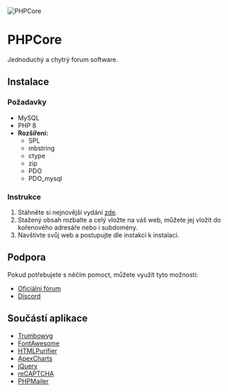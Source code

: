 ![PHPCore](https://test.phpcore.cz/Uploads/Site/PHPCore.svg)

# PHPCore
Jednoduchý a chytrý forum software.

## Instalace

### Požadavky
- MySQL
- PHP 8
- **Rozšíření:**
  - SPL
  - mbstring
  - ctype
  - zip
  - PDO
  - PDO_mysql

### Instrukce
1. Stáhněte si nejnovější vydání [zde](https://github.com/Infin48/PHPCore/releases).
2. Stažený obsah rozbalte a celý vložte na váš web, můžete jej vložit do kořenového adresáře nebo i subdomény.
3. Navštivte svůj web a postupujte dle instakcí k instalaci.

## Podpora
Pokud potřebujete s něčím pomoct, můžete využít tyto možnosti:
- [Oficiální fórum](https://www.phpcore.cz/forum/)
- [Discord](https://discord.gg/AAXS7SFr)

## Součástí aplikace
- [Trumbowyg](https://github.com/Alex-D/Trumbowyg)
- [FontAwesome](https://fontawesome.com/)
- [HTMLPurifier](http://htmlpurifier.org/)
- [ApexCharts](http://htmlpurifier.org/)
- [jQuery](https://jquery.com/)
- [reCAPTCHA](https://www.google.com/recaptcha/)
- [PHPMailer](https://github.com/PHPMailer/PHPMailer)
